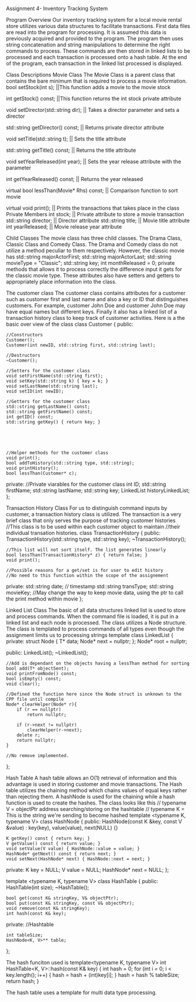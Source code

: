 Assignment 4- Inventory Tracking System

Program Overview
Our inventory tracking system for a local movie rental store utilizes various data structures to facilitate transactions. First data files are read into the program for processing. It is assumed this data is previously acquired and provided to the program. The program then uses string concatenation and string manipulations to determine the right commands to process. These commands are then stored in linked lists to be processed and each transaction is processed onto a hash table. At the end of the program, each transaction in the linked list processed is displayed. 

Class Descriptions
Movie Class
The Movie Class is a parent class that contains the bare minimum that is required to process a movie information. 
bool setStock(int s); ||This function adds a movie to the movie stock

int getStock() const; ||This function returns the int stock private attribute 

void setDirector(std::string dir); || Takes a director parameter and sets a director 

std::string getDirector() const; || Returns private director attribute

void setTitle(std::string t); || Sets the title attribute

std::string getTitle() const; || Returns the title attribute

void setYearReleased(int year); || Sets the year release attribute with the parameter

int getYearReleased() const; || Returns the year released

virtual bool lessThan(Movie* Rhs) const; || Comparison function to sort movie

virtual void print(); || Prints the transactions that takes place in the class
Private Members 
int stock; || Private attribute to store a movie transaction
std::string director; || Director attribute
std::string title; || Movie title attribute
int yearReleased; || Movie release year attribute




Child Classes 
The movie class has three child classes. The Drama Class, Classic Class and Comedy Class.
The Drama and Comedy class do not utilize a method peculiar to them respectively. However, the classic movie has 
std::string majorActorFirst;
std::string majorActorLast;
std::string movieType = "Classic";
std::string key;
int monthReleased = 0;
private methods that allows it to process correctly the difference input it gets for the classic movie type.
These attributes also have setters and getters to appropriately place information into the class.

The customer class
The customer class contains attributes for a customer such as customer first and last name and also a key or ID that distinguishes customers. For example, customer John Doe and customer John Doe may have equal names but different keys. Finally it also has a linked list of a transaction history class to keep track of customer activities. Here is a the basic over view of the class 
class Customer
{
public:

	//Constructors
	Customer();
	Customer(int newID, std::string first, std::string last);

	//Destructors
	~Customer();

	//Setters for the customer class
	void setFirstName(std::string first);
	void setKey(std::string k) { key = k; }
	void setLastName(std::string last);
	void setID(int newID);

	//Getters for the customer class
	std::string getLastName() const;
	std::string getFirstName() const;
	int getID() const;
	std::string getKey() { return key; }





	//Helper methods for the customer class
	void print();
	bool addToHistory(std::string type, std::string);
	void printHistory();
	bool lessThan(Customer* c);

private:
	//Private viarables for the customer class
	int ID;
	std::string firstName;
	std::string lastName;
	std::string key;
	LinkedList<TransactionHistory> historyLinkedList;
};


Transaction History Class
For us to distinguish command inputs by customer, a transaction history class is utilized. The transaction is a very brief class that only serves the purpose of tracking customer histories
//This class is to be used within each customer object to maintain
//their individual transation histories.
class TransactionHistory
{
public:
	TransactionHistory(std::string type, std::string key);
	~TransactionHistory();

	//This list will not sort itself. The list generates linearly
	bool lessThan(TransactionHistory* z) { return false; }
	void print();

	//Possible reasons for a get/set is for user to edit history
	//No need to this function within the scope of the assignement

private:
	std::string date;   // timestamp
	std::string transType;
	std::string movieKey; //May change the way to keep movie data, using the ptr to call the print method within movie
};






Linked List Class
The basic of all data structures linked list is used to store and process commands. When the command file is loaded, it is put in a linked list and each node is processed. The class utilizes a Node structure. The class is templated to process commands of all types even though the assignment limits us to processing strings
template <typename T>
class LinkedList
{
private:
	struct Node {
		T* data;
		Node* next = nullptr;
	};
	Node* root = nullptr;

public:
	LinkedList();
	~LinkedList();

	//Add is dependant on the objects having a lessThan method for sorting
	bool add(T* objectSent);
	void printFromNode() const;
	bool isEmpty() const;
	void clear();

	//Defined the function here since the Node struct is unknown to the CPP file until compile
	Node* clearHelper(Node* r){
		if (r == nullptr)
			return nullptr;

		if (r->next != nullptr)
			clearHelper(r->next);
		delete r;
		return nullptr;
	}

	//No remove implemented. 
};







Hash Table
A hash table allows an O(1) retrieval of information and this advantage is used in storing customer and movie transactions. The Hash table utilizes the chaining method which chains values of equal keys rather than rejecting them. A hashNode is used for the chaining while a hash function is used to create the hashes.
The class looks like this 
// typename V = objectPtr address searching/storing on the hashtable
// typename K = This is the string we're sending to become hashed
template <typename K, typename V>
class HashNode
{
public:
	HashNode(const K &key, const V &value) :
		key(key), value(value), next(NULL) {}

	K getKey() const { return key; }
	V getValue() const { return value; }
	void setValue(V value) { HashNode::value = value; }
	HashNode* getNext() const { return next; }
	void setNext(HashNode* next) { HashNode::next = next; }

private:
	K key = NULL;
	V value = NULL;
	HashNode* next = NULL;
};

template <typename K, typename V>
class HashTable
{
public:
	HashTable(int size);
	~HashTable();

	bool get(const K& stringKey, V& objectPtr);        
	bool put(const K& stringKey, const V& objectPtr);
	void remove(const K& stringKey);
	int hash(const K& key);

private:
	//Hashtable
	
	int tableSize;
	HashNode<K, V>** table;
};




The hash funciton used is 
template<typename K, typename V>
int HashTable<K, V>::hash(const K& key)
{
	int hash = 0;
	for (int i = 0; i < key.length(); i++) {
		hash = hash + (int)key[i];
	}
	hash = hash % tableSize;
	return hash;
}

The hash table uses a template for multi data type processing.

